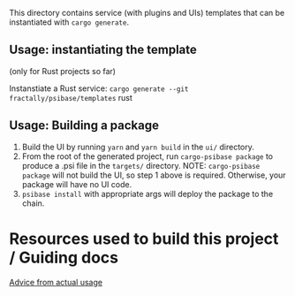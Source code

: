 This directory contains service (with plugins and UIs) templates that can be instantiated with `cargo generate`.

## Usage: instantiating the template

(only for Rust projects so far)

Instanstiate a Rust service:
`cargo generate --git fractally/psibase/templates` rust

## Usage: Building a package

1. Build the UI by running `yarn` and `yarn build` in the `ui/` directory.
2. From the root of the generated project, run `cargo-psibase package` to produce a .psi file in the `targets/` directory.
   NOTE: `cargo-psibase package` will not build the UI, so step 1 above is required. Otherwise, your package will have no UI code.
3. `psibase install` with appropriate args will deploy the package to the chain.

# Resources used to build this project / Guiding docs

[Advice from actual usage](https://thoughtbot.com/blog/cargo-generate-lessons)
